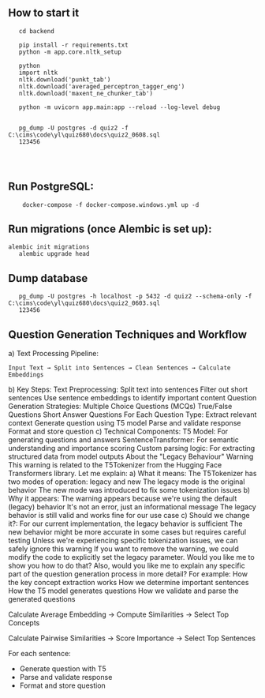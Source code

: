 ## How to start it
```
   cd backend
   
   pip install -r requirements.txt
   python -m app.core.nltk_setup

   python
   import nltk
   nltk.download('punkt_tab')
   nltk.download('averaged_perceptron_tagger_eng')
   nltk.download('maxent_ne_chunker_tab')

   python -m uvicorn app.main:app --reload --log-level debug


   pg_dump -U postgres -d quiz2 -f C:\cims\code\yl\quiz680\docs\quiz2_0608.sql
   123456


 

```

## Run PostgreSQL:
```
    docker-compose -f docker-compose.windows.yml up -d
```

## Run migrations (once Alembic is set up):
```
alembic init migrations
   alembic upgrade head
```

## Dump database
```
   pg_dump -U postgres -h localhost -p 5432 -d quiz2 --schema-only -f C:\cims\code\yl\quiz680\docs\quiz2_0603.sql
   123456
```


## Question Generation Techniques and Workflow
a) Text Processing Pipeline:
```
Input Text → Split into Sentences → Clean Sentences → Calculate Embeddings
```
b) Key Steps:
Text Preprocessing:
Split text into sentences
Filter out short sentences
Use sentence embeddings to identify important content
Question Generation Strategies:
Multiple Choice Questions (MCQs)
True/False Questions
Short Answer Questions
For Each Question Type:
Extract relevant context
Generate question using T5 model
Parse and validate response
Format and store question
c) Technical Components:
T5 Model: For generating questions and answers
SentenceTransformer: For semantic understanding and importance scoring
Custom parsing logic: For extracting structured data from model outputs
About the "Legacy Behaviour" Warning
This warning is related to the T5Tokenizer from the Hugging Face Transformers library. Let me explain:
a) What it means:
The T5Tokenizer has two modes of operation: legacy and new
The legacy mode is the original behavior
The new mode was introduced to fix some tokenization issues
b) Why it appears:
The warning appears because we're using the default (legacy) behavior
It's not an error, just an informational message
The legacy behavior is still valid and works fine for our use case
c) Should we change it?:
For our current implementation, the legacy behavior is sufficient
The new behavior might be more accurate in some cases but requires careful testing
Unless we're experiencing specific tokenization issues, we can safely ignore this warning
If you want to remove the warning, we could modify the code to explicitly set the legacy parameter. Would you like me to show you how to do that?
Also, would you like me to explain any specific part of the question generation process in more detail? For example:
How the key concept extraction works
How we determine important sentences
How the T5 model generates questions
How we validate and parse the generated questions

Calculate Average Embedding → Compute Similarities → Select Top Concepts

Calculate Pairwise Similarities → Score Importance → Select Top Sentences

For each sentence:
- Generate question with T5
- Parse and validate response
- Format and store question